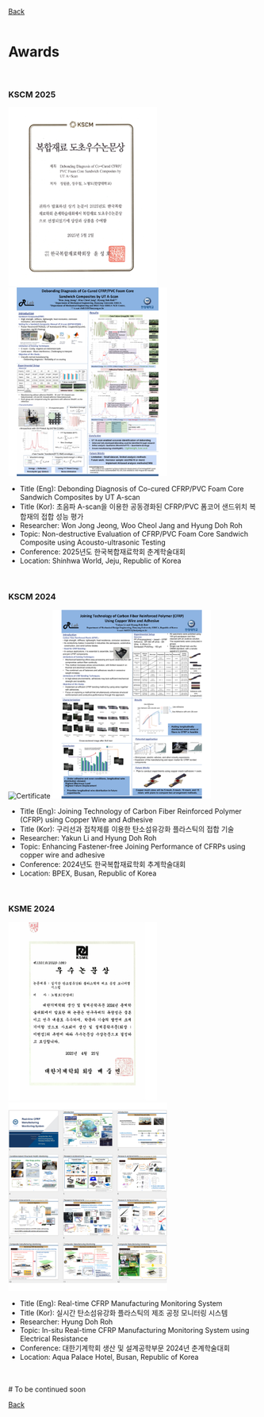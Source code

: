 [Back](./)
<br>
<br>


# Awards
<br>



### **KSCM 2025**
<img src="assets/css/KSCM25S-Cert.png" alt="Certificate" width="300" height="360" >  <img src="assets/css/KSCM25S-Post.png" alt="Content"  width="320" height="380"  > <br>
* Title (Eng): Debonding Diagnosis of Co-cured CFRP/PVC Foam Core Sandwich Composites by UT A-scan <br>
* Title (Kor): 초음파 A-scan을 이용한 공동경화된 CFRP/PVC 폼코어 샌드위치 복합재의 접합 성능 평가 <br>
* Researcher: Won Jong Jeong, Woo Cheol Jang and Hyung Doh Roh <br>
* Topic: Non-destructive Evaluation of CFRP/PVC Foam Core Sandwich Composite using Acousto-ultrasonic Testing
* Conference: 2025년도 한국복합재료학회 춘계학술대회 <br>
* Location: Shinhwa World, Jeju, Republic of Korea <br>
<br>


### **KSCM 2024**
<img src="assets/css/KSCM24F-Cert.png" alt="Certificate"  width="300" height="360" >  <img src="assets/css/KSCM24F-Post.png" alt="Content"  width="320" height="380"  > <br>
* Title (Eng): Joining Technology of Carbon Fiber Reinforced Polymer (CFRP) using Copper Wire and Adhesive <br>
* Title (Kor): 구리선과 접착제를 이용한 탄소섬유강화 플라스틱의 접합 기술 <br>
* Researcher: Yakun Li and Hyung Doh Roh <br>
* Topic: Enhancing Fastener-free Joining Performance of CFRPs using copper wire and adhesive
* Conference: 2024년도 한국복합재료학회 추계학술대회 <br>
* Location: BPEX, Busan, Republic of Korea <br>
<br>


### **KSME 2024**
<img src="assets/css/KSME24-Cert.png" alt="Certificate" width="300" height="360" > <img src="assets/css/KSME24-Post.png" alt="Content" width="320" height="380" > <br>
* Title (Eng): Real-time CFRP Manufacturing Monitoring System <br>
* Title (Kor): 실시간 탄소섬유강화 플라스틱의 제조 공정 모니터링 시스템 <br>
* Researcher: Hyung Doh Roh <br>
* Topic: In-situ Real-time CFRP Manufacturing Monitoring System using Electrical Resistance
* Conference: 대한기계학회 생산 및 설계공학부문 2024년 춘계학술대회 <br>
* Location: Aqua Palace Hotel, Busan, Republic of Korea <br>
<br>


<br>
# To be continued soon 

<br>

[Back](./)
<br>
<br>
